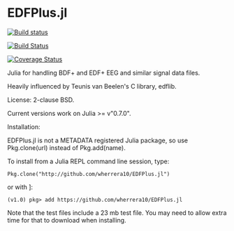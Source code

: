 # EDFPlus.jl

[![Build status](https://ci.appveyor.com/api/projects/status/cfw6pe03rfn9qsoo?svg=true)](https://ci.appveyor.com/project/wherrera10/edfplus.jl)

[![Build Status](https://travis-ci.org/wherrera10/EDFPlus.jl.svg?branch=master)](https://travis-ci.org/wherrera10/EDFPlus.jl)

[![Coverage Status](https://coveralls.io/repos/github/wherrera10/EDFPlus.jl/badge.svg?branch=master&service=github)](https://coveralls.io/github/wherrera10/EDFPlus.jl?branch=master&service=github)

Julia for handling BDF+ and EDF+ EEG and similar signal data files.

Heavily influenced by Teunis van Beelen's C library, edflib.

License: 2-clause BSD.

Current versions work on Julia >= v"0.7.0".

Installation:

EDFPlus.jl is not a METADATA registered Julia package, so use Pkg.clone(url) instead of Pkg.add(name).

To install from a Julia REPL command line session, type:

    Pkg.clone("http://github.com/wherrera10/EDFPlus.jl")

or with ]: 

    (v1.0) pkg> add https://github.com/wherrera10/EDFPlus.jl

Note that the test files include a 23 mb test file. You may need to allow extra time for that to download when installing.
